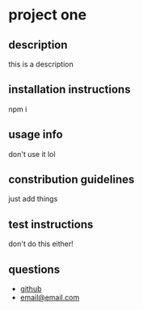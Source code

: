 # project one
## description
this is a description
## installation instructions
npm i
## usage info
don't use it lol
## constribution guidelines
just add things
## test instructions
don't do this either!
## questions
* [github](https://github.com/jittel)
* email@email.com